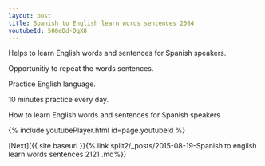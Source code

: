 ```yaml
---
layout: post
title: Spanish to English learn words sentences 2084 
youtubeId: 508eDd-DqX8
---
```

 
 
Helps to learn English words and sentences for Spanish speakers.

Opportunitiy to repeat the words sentences. 

Practice English language. 
 
10 minutes practice every day. 
 
How to learn English words and sentences for Spanish speakers 
 
{% include youtubePlayer.html id=page.youtubeId %}
 
 
[Next]({{ site.baseurl }}{% link  split2/_posts/2015-08-19-Spanish to english learn words sentences 2121 .md%})
 
